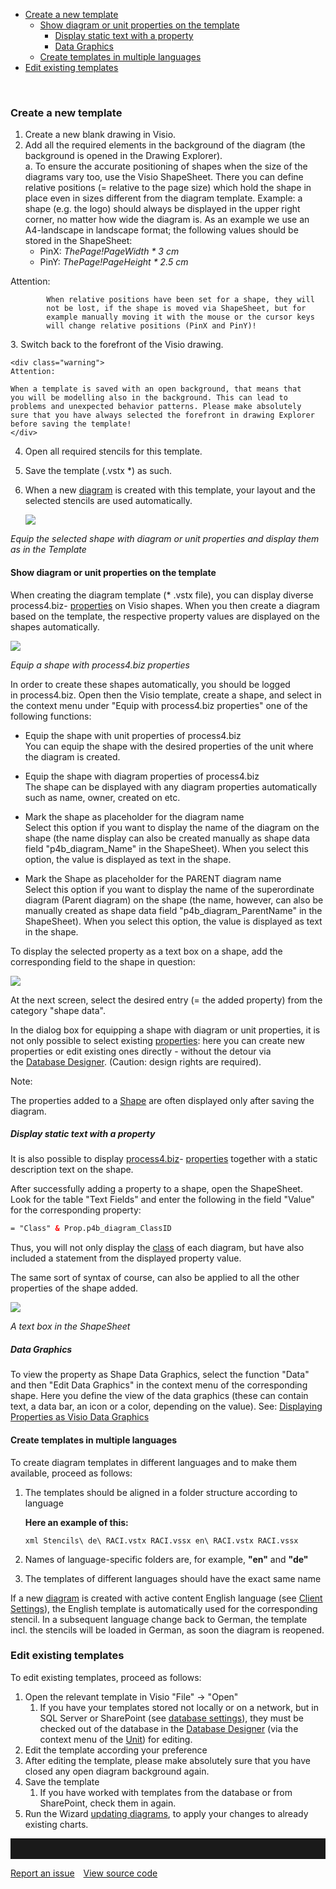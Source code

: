 -   [Create a new template](#creating-and-editing-templates)
    -   [Show diagram or unit properties on the template](#show-diagram-or-unit-properties-on-the-template)
        -   [Display static text with a property](#display-static-text-with-a-property)
        -   [Data Graphics](#data-graphics)
    -   [Create templates in multiple languages](#create-templates-in-multiple-languages)
-   [Edit existing templates](#edit-existing-templates)

 

### Create a new template

1.  Create a new blank drawing in Visio.
2.  Add all the required elements in the background of the diagram (the
    background is opened in the Drawing Explorer).  
    a.  To ensure the accurate positioning of shapes when the size of     the diagrams vary too, use the Visio ShapeSheet. There you can define relative positions (= relative to the page size) which hold the shape in place even in sizes different from the diagram template. 
Example: a shape (e.g. the logo) should always be displayed in the upper right corner, no matter how wide the diagram is. As an example we use an A4-landscape in landscape format; the following values should be stored in the ShapeSheet:
       -   PinX: *ThePage!PageWidth \* 3 cm*
       -   PinY: *ThePage!PageHeight \* 2.5 cm*

  <div class="warning">
            Attention:

            When relative positions have been set for a shape, they will
            not be lost, if the shape is moved via ShapeSheet, but for
            example manually moving it with the mouse or the cursor keys
            will change relative positions (PinX and PinY)!
            
   </div>
3.  Switch back to the forefront of the Visio drawing.

    <div class="warning">
    Attention:

    When a template is saved with an open background, that means that
    you will be modelling also in the background. This can lead to
    problems and unexpected behavior patterns. Please make absolutely
    sure that you have always selected the forefront in drawing Explorer
    before saving the template!
    </div>

4.  Open all required stencils for this template.
5.  Save the template (.vstx \*) as such.
6.  When a new [diagram](diagram) is created with this template, your
    layout and the selected stencils are used automatically.
    
    ![](//images.ctfassets.net/utx1h0gfm1om/4X54PXFgEMaY46KIIukWcm/bddb4c8cf7cfb8854efd7c220878db64/328867.png)

*Equip the selected shape with diagram or unit properties and display
them as in the Template*

#### Show diagram or unit properties on the template

When creating the diagram template (\* .vstx file), you can display
diverse process4.biz- [properties](property-group-and-property) on Visio
shapes. When you then create a diagram based on the template, the
respective property values are displayed on the shapes automatically.

![](//images.ctfassets.net/utx1h0gfm1om/4NDmOI7EkgsSwOksc4As4g/4a289c155dde9fcbf18afc2de598dbbd/328760.png)

*Equip a shape with process4.biz properties*

In order to create these shapes automatically, you should be logged
in process4.biz. Open then the Visio template, create a shape, and
select in the context menu under "Equip with process4.biz properties"
one of the following functions:

-   Equip the shape with unit properties of process4.biz  
    You can equip the shape with the desired properties of the unit
    where the diagram is created.

-   Equip the shape with diagram properties of process4.biz   
    The shape can be displayed with any diagram properties automatically
    such as name, owner, created on etc.
-   Mark the shape as placeholder for the diagram name  
    Select this option if you want to display the name of the diagram on
    the shape (the name display can also be created manually as shape
    data field "p4b\_diagram\_Name" in the ShapeSheet). When you select
    this option, the value is displayed as text in the shape.
-   Mark the Shape as placeholder for the PARENT diagram name  
    Select this option if you want to display the name of the
    superordinate diagram (Parent diagram) on the shape (the name,
    however, can also be manually created as shape data field
    "p4b\_diagram\_ParentName" in the ShapeSheet). When you select this
    option, the value is displayed as text in the shape.

To display the selected property as a text box on a shape, add the
corresponding field to the shape in question:

![](//images.ctfassets.net/utx1h0gfm1om/3BYm4XIBkAYCmu0cQuqKQ0/005130a74a5fb76f948c69dd0d4a5e98/328762.png)

At the next screen, select the desired entry (= the added property) from
the category "shape data".

In the dialog box for equipping a shape with diagram or unit properties,
it is not only possible to select
existing [properties](property-group-and-property): here you can create new
properties or edit existing ones directly - without the detour via
the [Database Designer](database-designer). (Caution: design rights are
required).

<div class="success">
Note:

The properties added to a [Shape](shapes-stencils-and-templates) are often
displayed only after saving the diagram.

</div>

##### Display static text with a property

It is also possible to display
[process4.biz](http://process4.biz)- [properties](property-group-and-property) together
with a static description text on the shape.

After successfully adding a property to a shape, open the ShapeSheet.
Look for the table "Text Fields" and enter the following in the field
"Value" for the corresponding property:

``` xml
= "Class" & Prop.p4b_diagram_ClassID
```

Thus, you will not only display the [class](class) of each diagram, but
have also included a statement from the displayed property value.

The same sort of syntax of course, can also be applied to all the other
properties of the shape added.

![](//images.ctfassets.net/utx1h0gfm1om/3Uw1sVFv4koGiwQU868AKU/5258acaaa2df7cab7fb970eaea025f89/328873.png)

*A text box in the ShapeSheet*

##### Data Graphics

To view the property as Shape Data Graphics, select the function "Data"
and then "Edit Data Graphics" in the context menu of the corresponding
shape. Here you define the view of the data graphics (these can contain
text, a data bar, an icon or a color, depending on the value).
See: [Displaying Properties as Visio Data
Graphics](displaying-properties-as-visio-data-graphics)

#### Create templates in multiple languages

To create diagram templates in different languages and to make them
available, proceed as follows:

1.  The templates should be aligned in a folder structure according to
    language

    
    __Here an example of this:__

    ` xml
    Stencils\
        de\
            RACI.vstx
            RACI.vssx
        en\
            RACI.vstx
            RACI.vssx
    `

2.  Names of language-specific folders are, for example,
    **"en"** and **"de"**
3.  The templates of different languages should have the exact same name

If a new [diagram](diagram) is created with active content English
language (see [Client Settings](client-settings)), the English template
is automatically used for the corresponding stencil. In a subsequent
language change back to German, the template incl. the stencils will be
loaded in German, as soon the diagram is reopened.

### Edit existing templates

To edit existing templates, proceed as follows:

1.  Open the relevant template in Visio "File" -&gt; "Open"
    1.  If you have your templates stored not locally or on a network,
        but in SQL Server or SharePoint (see [database
        settings](database-settings)), they must be checked out of the
        database in the [Database Designer](database-designer) (via the
        context menu of the [Unit](unit)) for editing.
2.  Edit the template according your preference
3.  After editing the template, please make absolutely sure that you
    have closed any open diagram background again.
4.  Save the template
    1.  If you have worked with templates from the database or from
        SharePoint, check them in again.
5.  Run the Wizard [updating diagrams](diagram-update), to apply your
    changes to already existing charts.

<hr style="padding-top:2rem" />
<a href="https://github.com/process4/docs/issues" target="_blank" class="bgw btn btn-primary btn-lg shadow-sm">Report an issue</a>
<a href="https://github.com/process4/docs" target="_blank" class="bgw btn btn-primary btn-lg shadow-sm" style="margin-left:10px;">View source code</a>